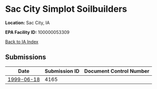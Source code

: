 # Sac City Simplot Soilbuilders

**Location:** Sac City, IA

**EPA Facility ID:** 100000053309

[Back to IA Index](../../index.md)

## Submissions

| Date | Submission ID | Document Control Number |
|------|--------------|-------------------------|
| [1999-06-18](submissions/4165.md) | 4165 |  |
